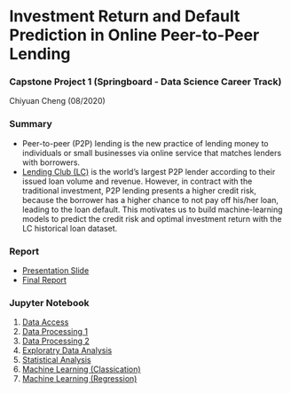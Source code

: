 # Investment Return and Default Prediction in Online Peer-to-Peer Lending
### Capstone Project 1 (Springboard - Data Science Career Track)
Chiyuan Cheng (08/2020)

### Summary
- Peer-to-peer (P2P) lending is the new practice of lending money to individuals or small businesses via online service that matches lenders with borrowers. 
- [Lending Club (LC)](https://www.lendingclub.com/) is the world’s largest P2P lender according to their issued loan volume and revenue. However, in contract with the traditional investment, P2P lending presents a higher credit risk, because the borrower has a higher chance to not pay off his/her loan, leading to the loan default. This motivates us to build machine-learning models to predict the credit risk and optimal investment return with the LC historical loan dataset. 



### Report
- [Presentation Slide](https://docs.google.com/presentation/d/1UHx2bs1HRHdULIVMbpX6N5OsZX_c8dtpSzJ78JXQQGk/edit?usp=sharing)
- [Final Report](https://drive.google.com/file/d/1XoPjkRsvSXUuhliZQg0Bb6j81yHDN9bk/view?usp=sharing)

### Jupyter Notebook
1) [Data Access](https://nbviewer.jupyter.org/github/cyuancheng/Lending_Club/blob/master/codes/01_LC_DataLoading.ipynb)
2) [Data Processing 1](https://nbviewer.jupyter.org/github/cyuancheng/Lending_Club/blob/master/codes/02_LC_DataPreprocessing_1.ipynb)
3) [Data Processing 2](https://nbviewer.jupyter.org/github/cyuancheng/Lending_Club/blob/master/codes/03_LC_DataPreprocessing_2.ipynb)
4) [Exploratry Data Analysis](https://nbviewer.jupyter.org/github/cyuancheng/Lending_Club/blob/master/codes/04_LC_DataStory_EDA.ipynb)
5) [Statistical Analysis](https://nbviewer.jupyter.org/github/cyuancheng/Lending_Club/blob/master/codes/05_LC_StatisticalDataAnalysis.ipynb)
6) [Machine Learning (Classication)](https://nbviewer.jupyter.org/github/cyuancheng/Lending_Club/blob/master/codes/06_LC_MachineLearning_cls.ipynb)
7) [Machine Learning (Regression)](https://nbviewer.jupyter.org/github/cyuancheng/Lending_Club/blob/master/codes/07_LC_MachineLearning_reg.ipynb)


